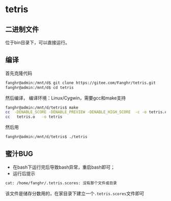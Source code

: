 # tetris
## 二进制文件
位于bin目录下，可以直接运行。
## 编译
首先克隆代码
```bash
fanghr@admin:/mnt/d$ git clone https://gitee.com/Fanghr/tetris.git
fanghr@admin:/mnt/d$ cd tetris
```
然后编译，
编译环境：Linux/Cygwin，需要gcc和make支持
```bash
fanghr@admin:/mnt/d/tetris$ make
cc  -DENABLE_SCORE -DENABLE_PREVIEW -DENABLE_HIGH_SCORE  -c -o tetris.o tetris.c
cc   tetris.o   -o tetris
```
然后用
```bash 
fanghr@admin:/mnt/d/tetris$ ./tetris
```
## 蜜汁BUG
* 在bash下运行完后导致bash异常，重启bash即可；
* 运行后提示
```bash
cat: /home/fanghr/.tetris.scores: 没有那个文件或目录
```
该文件是储存分数用的，在家目录下建立一个`.tetris.scores`文件即可

